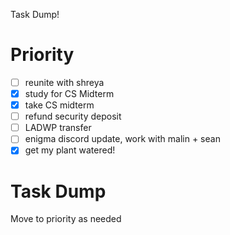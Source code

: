 Task Dump!

# Priority
- [ ] reunite with shreya
- [x] study for CS Midterm
- [x] take CS midterm
- [ ] refund security deposit
- [ ] LADWP transfer
- [ ] enigma discord update, work with malin + sean
- [x] get my plant watered!

# Task Dump
Move to priority as needed